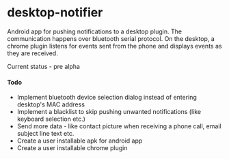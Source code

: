 # desktop-notifier

Android app for pushing notifications to a desktop plugin. The communication happens over bluetooth serial protocol. On the desktop, a chrome plugin listens for events sent from the phone and displays events as they are received.

Current status - pre alpha

#### Todo

- Implement bluetooth device selection dialog instead of entering desktop's MAC address
- Implement a blacklist to skip pushing unwanted notifications (like keyboard selection etc.)
- Send more data - like contact picture when receiving a phone call, email subject line text etc.
- Create a user installable apk for android app
- Create a user installable chrome plugin
